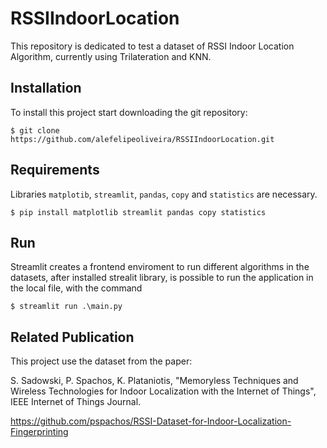# RSSIIndoorLocation

This repository is dedicated to test a dataset of RSSI Indoor Location Algorithm, currently using Trilateration and KNN.

## Installation

To install this project start downloading the git repository:
```
$ git clone https://github.com/alefelipeoliveira/RSSIIndoorLocation.git
```

## Requirements

Libraries ```matplotib```, ```streamlit```, ```pandas```, ```copy``` and ```statistics``` are necessary.
```
$ pip install matplotlib streamlit pandas copy statistics
```
## Run

Streamlit creates a frontend enviroment to run different algorithms in the datasets, after installed strealit library, is possible to run the application in the local file, with the command
```
$ streamlit run .\main.py
```

 ## Related Publication
 
This project use the dataset from the paper:
 
S. Sadowski, P. Spachos, K. Plataniotis, "Memoryless Techniques and Wireless Technologies for Indoor Localization with the Internet of Things", IEEE Internet of Things Journal.

https://github.com/pspachos/RSSI-Dataset-for-Indoor-Localization-Fingerprinting

